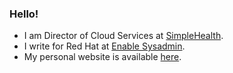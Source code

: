 ### Hello!

- I am Director of Cloud Services at [SimpleHealth](https://www.simplehealth.com/).
- I write for Red Hat at [Enable Sysadmin](https://www.redhat.com/sysadmin/users/jonathan-roemer).
- My personal website is available [here](https://roemersoftworks.com).
